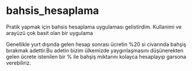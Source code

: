 # bahsis_hesaplama

Pratik yapmak için bahsis hesaplama uygulaması gelistirdim.
Kullanimi ve arayüzü çok basit olan bir uygulama 

Genellikle yurt dışında gelen hesap sonrası ücretin %20 si civarında bahşiş bırakmak adettir.Bu adetin bizim ülkemizde yaygınlaşmasını düşünerekten gelen ücrete istenilen bir % ile bahşiş miktarını kolayca hesaplayıp garsona verebiliriz.


